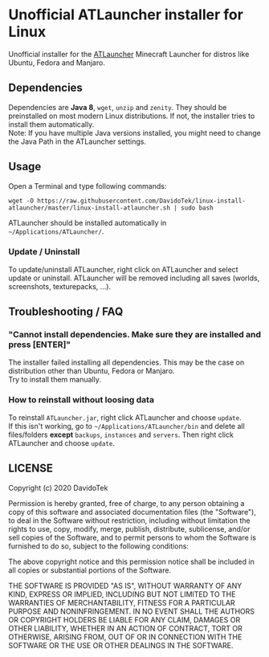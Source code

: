 # Unofficial ATLauncher installer for Linux
Unofficial installer for the [ATLauncher](https://atlauncher.com/) Minecraft Launcher for distros like Ubuntu, Fedora and Manjaro.

## Dependencies
Dependencies are **Java 8**, `wget`, `unzip` and `zenity`. They should be preinstalled on most modern Linux distributions. If not, the installer tries to install them automatically.  
Note: If you have multiple Java versions installed, you might need to change the Java Path in the ATLauncher settings.

## Usage
Open a Terminal and type following commands:  

`wget -O https://raw.githubusercontent.com/DavidoTek/linux-install-atlauncher/master/linux-install-atlauncher.sh | sudo bash`

ATLauncher should be installed automatically in `~/Applications/ATLauncher/`.

### Update / Uninstall
To update/uninstall ATLauncher, right click on ATLauncher and select update or uninstall. ATLauncher will be removed including all saves (worlds, screenshots, texturepacks, ...).

## Troubleshooting / FAQ

### "Cannot install dependencies. Make sure they are installed and press [ENTER]"
The installer failed installing all dependencies. This may be the case on distribution other than Ubuntu, Fedora or Manjaro.  
Try to install them manually.

### How to reinstall without loosing data
To reinstall `ATLauncher.jar`, right click ATLauncher and choose `update`.  
If this isn't working, go to `~/Applications/ATLauncher/bin` and delete all files/folders **except** `backups`, `instances` and `servers`. Then right click ATLauncher and choose `update`.

## LICENSE
Copyright (c) 2020 DavidoTek

Permission is hereby granted, free of charge, to any person obtaining a copy of this software and associated documentation files (the "Software"), to deal in the Software without restriction, including without limitation the rights to use, copy, modify, merge, publish, distribute, sublicense, and/or sell copies of the Software, and to permit persons to whom the Software is furnished to do so, subject to the following conditions:

The above copyright notice and this permission notice shall be included in all copies or substantial portions of the Software.

THE SOFTWARE IS PROVIDED "AS IS", WITHOUT WARRANTY OF ANY KIND, EXPRESS OR IMPLIED, INCLUDING BUT NOT LIMITED TO THE WARRANTIES OF MERCHANTABILITY, FITNESS FOR A PARTICULAR PURPOSE AND NONINFRINGEMENT. IN NO EVENT SHALL THE AUTHORS OR COPYRIGHT HOLDERS BE LIABLE FOR ANY CLAIM, DAMAGES OR OTHER LIABILITY, WHETHER IN AN ACTION OF CONTRACT, TORT OR OTHERWISE, ARISING FROM, OUT OF OR IN CONNECTION WITH THE SOFTWARE OR THE USE OR OTHER DEALINGS IN THE SOFTWARE. 
